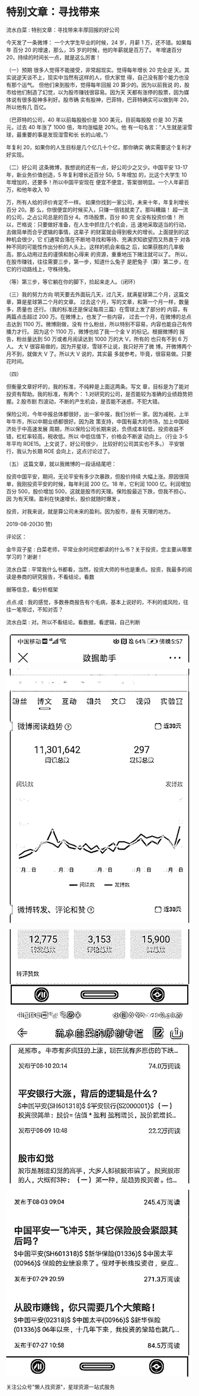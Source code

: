 # 特别文章：寻找带来

流水白菜 : 特别文章：寻找带来丰厚回报的好公司

今天发了一条微博： 一个大学生毕业的时候，24 岁，月薪 1 万，还不错。如果每年 百分 20 的增速，那么，35 岁的时候，他的年薪就是百万了。 年增速百分 20，持续的时间长一点，就是这么厉害！

（一）预期 很多人觉得不能接受，非常超现实。觉得每年增长 20 完全逆 天。其实说逆天谈不上，现实中当然有这样的人，但大家觉 得，自己没有那个能力也没有那个运气。 但他们来到股市，觉得每年回报 20 算少的。因为以前我说 的，股市给他们制造了幻觉，以为股市赚钱很容易。因为天 天都有涨停的股票，因为媒体说有很多股神多利好。股市确 实有股神，巴菲特，巴菲特确实可以做到年 20，所以他有几 百亿。

（巴菲特的公司，40 年以前每股股价是 300 美元，目前每股股 价是 30 万美元，过去 40 年涨了 1000 倍，年均涨幅是 20%。他 有一句名言：“人生就是滚雪球，最重要的事是发现湿雪和长 长的山坡。”）

年复利 20，如果你的人生目标是几个亿几十个亿，那你确实 确实需要这个复利才好实现。

（二）好公司 这条微博，我想说的还有一点，好公司少之又少。中国平安 13-17 年，新业务价值创造，5 年复利增长近百分 50。5 年增加 的，比这个大学生 10 年增加的，还要多！所以中国平安现在 便宜不便宜，答案很明显。一个人年薪百万，和他年收入 10

万，所有人给的评价肯定不一样。 如果你找到一家公司，未来十年，年复利增长百分 20。那 么，你很便宜的时候买入，只赚一倍钱就卖了。那叫糟蹋！ 超一流的公司，之占公司总是的百分 4。市场股票，百分 80 完 全没有投资价值！ 所以，芒格说：只要做好准备，在人生中抓住几个机会，迅 速地采取适当的行动，去做简单而合乎逻辑的事情，这辈子 的财富就会得到极大的增长。上面提到的这种机会很少，它 们通常会落在不断地寻找和等待、充满求知欲望而又热衷于 对各种不同的可能性作出分析的人头上。这样的机会来临之 后，如果获胜的几率极高，那么动用过去的谨慎和耐心得来 的资源，重重地压下赌注就可以了。 所以，在股市赚钱，往往需要三步，第一步，知道什么兔子 是肥兔子（算）第二步，在它的行动路线上，守株待兔。

（等）第三步，等它躺在你的脚下，捡起来走人。（闭环）

（三）我的努力方向 明天要去外面玩几天，过几天，就满星球第二个月，这篇文 章，算是星球第二个月的文章。 过去这个月，写的文章，和第一个月一样，数量多，质量也 还行。（我的标准还是保证每周三篇）在雪球上发了部分的 内容，有两篇点击超过 200 万。在微博上，也发了一些内容， 过去一个月，在微博的总点击达到 1100 万。微博刚做，没有 什么粉丝，所以特别不容易，内容也能自己有传播力才行。 因为这个 1100 万，微博也给了我一个金 V 的标记。根据微博的 报告，粉丝量达到 50 万或者月阅读达到 1000 万的大 V，所有的 也只有不到 6 万人。 大 V 很容易做的，因为开星球，雪球不让说，我只好开了微 博。开微博两个月不到，就做大 V 了。所以大 V 说的，其实最 多就参考。毕竟，很容易做。只要花时间。

（四）

但衡量文章好坏的，我的标准，不纯粹是上面这两条。写文 章，目标是为了能对投资有帮助。我的标准，有两个： 1.对研究的公司，是否能较为准确的业绩趋势把握。2.股市剧 烈波动，不断的产生机会，是否能不迷惑，不犯大错。

保险公司，今年中报总体都很好，出一家中报，我们分析一 家。因为减税，上半年牛市，所以中期业绩都很好。因为政 策支持，中国有最大的市场，加上中国经济处于中高速发展 周期，所以保险公司长期来说，负债成本较低，投资收益不 错，杠杠率较高，税收低。所以 中低估值下，价格会不断波 动向上。（行业 3-5 年平均 ROE15。上文说了，好公司很少， 比较好的公司其实也不多。） 平安银行，我认为长期 ROE 会向上，这点讨论过了。

（五） 这篇文章，就以我微博的一段话结尾吧：

投资中国平安，期间，无论平安有多少次暴跌，但股价持续 大幅上涨。原因很简单，我刚投资平安的时候，每年利润 200 亿。18 年，它利润 1000 亿。利润增加百分 500，股价增加 500，这就是股市的天理。保险股最近下跌，但我不担心，因 为有天理。盈利在快速增长，股价就随时爆发 。

投资，对我来说，就是算公司未来的盈利。因为股市，是有 天理的地方。

2019-08-20(30 赞)

评论区：

金牛双子星 : 白菜老师，平常业余时间您都读的什么书？关于投资，您主要从哪里学习的？谢谢！

流水白菜 : 平常我什么书都看，当然，投资大师的书也是重点。投资，我最多的阅读是券商的研究报告，不看结论，看数

据等信息，看分析框架

点点.成 : 我的感觉，多数券商报告有个毛病，基本上说好的，不利的或风险，往往一笔带过，不知对否？

流水白菜 : 对。所以不看结论。看数据，看逻辑，自己判断

![image](img/Image_039.png)

![image](img/Image_040.png)

![image](img/Image_041.png)

![image](img/Image_042.png)

关注公众号"懒人找资源"，星球资源一站式服务